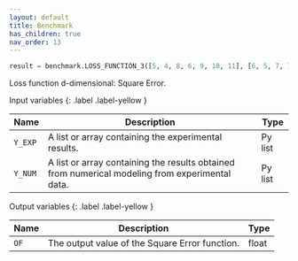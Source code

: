 ```yaml
---
layout: default
title: Benchmark
has_children: true
nav_order: 13
---
```


<!--Don't delete this script-->
<script src="https://polyfill.io/v3/polyfill.min.js?features=es6"></script>
<script id="MathJax-script" async src="https://cdn.jsdelivr.net/npm/mathjax@3/es5/tex-mml-chtml.js"></script>
<!--Don't delete this script-->

```python
result = benchmark.LOSS_FUNCTION_3([5, 4, 8, 6, 9, 10, 11], [6, 5, 7, 7, 9, 9, 12])
```

<p align="justify">
Loss function d-dimensional: Square Error.
</p>

Input variables
{: .label .label-yellow }

<table style="width:100%">
    <thead>
      <tr>
        <th>Name</th>
        <th>Description</th>
        <th>Type</th>
      </tr>
    </thead>
    <tr>
        <td><code>Y_EXP</code></td>
        <td>A list or array containing the experimental results.</td>
        <td>Py list</td>
    </tr>
    <tr>
        <td><code>Y_NUM</code></td>
        <td>A list or array containing the results obtained from numerical modeling from experimental data.</td>
        <td>Py list</td>
    </tr>
</table>

Output variables
{: .label .label-yellow }

<table style="width:100%">
    <thead>
      <tr>
        <th>Name</th>
        <th>Description</th>
        <th>Type</th>
      </tr>
    </thead>
    <tr>
        <td><code>OF</code></td>
        <td>The output value of the Square Error function.</td>
        <td>float</td>
    </tr>
</table>

